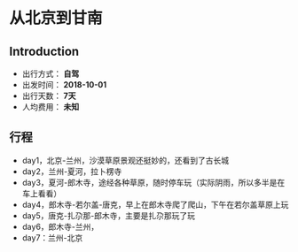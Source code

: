 # 从北京到甘南

## Introduction

* 出行方式： **自驾**
* 出发时间： **2018-10-01**
* 出行天数： **7天**
* 人均费用： **未知**

## 行程

* day1，北京-兰州，沙漠草原景观还挺妙的，还看到了古长城
* day2，兰州-夏河，拉卜楞寺
* day3，夏河-郎木寺，途经各种草原，随时停车玩（实际阴雨，所以多半是在车上看看）
* day4，郎木寺-若尔盖-唐克，早上在郎木寺爬了爬山，下午在若尔盖草原上玩
* day5，唐克-扎尕那-郎木寺，主要是扎尕那玩了玩
* day6，郎木寺-兰州，
* day7：兰州-北京